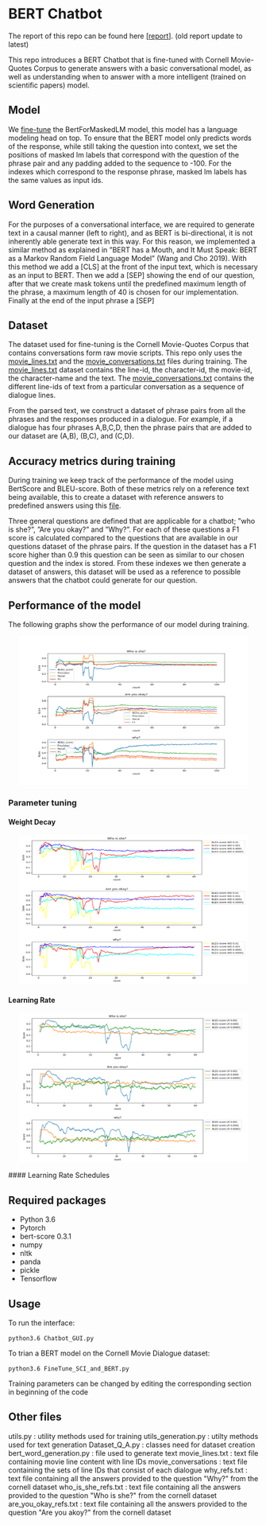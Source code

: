 # BERT Chatbot 
The report of this repo can be found here [[report](./DL_Prediction_BERT.pdf)].
(old report update to latest)

This repo introduces a BERT Chatbot that is fine-tuned with Cornell Movie-Quotes Corpus to generate answers with a basic conversational model, as well as understanding when to answer with a more intelligent (trained on scientific papers) model.
## Model
We [fine-tune](./FineTune_SCI_and_BERT.py) the BertForMaskedLM model, this model has a language modeling head on top. To ensure that the BERT model only predicts words of the response, while still taking the question into context, we set the positions of masked lm labels that correspond with the question of the phrase pair and any padding added to the sequence to -100. For the indexes which correspond to the response phrase, masked lm labels has the same values as input ids.

## Word Generation
For the purposes of a conversational interface, we are required to generate text in a causal manner (left to right), and as BERT is bi-directional, it is not inherently able generate text in this way. For this reason, we implemented a similar method as explained in ”BERT has a Mouth, and It Must Speak: BERT as a Markov Random Field Language Model” (Wang and Cho 2019). With this method we add a [CLS] at the front of the input text, which is necessary as an input to BERT. Then we add a [SEP] showing the end of our question, after that we create mask tokens until the predefined maximum length of the phrase, a maximum length of 40 is chosen for our implementation. Finally at the end of the input phrase a [SEP]

## Dataset
The dataset used for fine-tuning is the Cornell Movie-Quotes Corpus that contains conversations form raw movie scripts. This repo only uses the [movie_lines.txt](./cornell_movie_dialogs_corpus/movie_lines.txt) and the [movie_conversations.txt](./cornell_movie_dialogs_corpus/movie_conversations.txt) files during training. The [movie_lines.txt](./cornell_movie_dialogs_corpus/movie_lines.txt) dataset contains the line-id, the character-id, the movie-id, the character-name and the text. The [movie_conversations.txt](./cornell_movie_dialogs_corpus/movie_conversations.txt) contains the different line-ids of text from a particular conversation as a sequence of dialogue lines.

From the parsed text, we construct a dataset of phrase pairs from all the phrases and the responses produced in a dialogue. For example, if a dialogue has four phrases A,B,C,D, then the phrase pairs that are added to our dataset are (A,B), (B,C), and (C,D).

## Accuracy metrics during training
During training we keep track of the performance of the model using BertScore and BLEU-score. Both of these metrics rely on a reference text being available, this to create a dataset with reference answers to predefined answers using this [file](./Metrics_files/Index_generation_Questions_F1_score.py). 

Three general questions are defined that are applicable for a chatbot; ”who is she?”, ”Are you okay?” and ”Why?”. For each of these questions a F1 score is calculated compared to the questions that are available in our questions dataset of the phrase pairs. If the question in the dataset has a F1 score higher than 0.9 this question can be seen as similar to our chosen question and the index is stored. From these indexes we then generate a dataset of answers, this dataset will be used as a reference to possible answers that the chatbot could generate for our question.

## Performance of the model 
The following graphs show the performance of our model during training.
<p align="center">
  <img width="460" height="300" src="Images/BERT_100epochs_gradclip_WD001_lr0001.png">
</p>

### Parameter tuning
#### Weight Decay
<p align="center">
  <img width="460" height="300" src="Images/Parametertuning_WD.png">
</p>

#### Learning Rate
<p align="center">
  <img width="460" height="300" src="Images/lr_comparison.png">
</p>
#### Learning Rate Schedules

## Required packages
- Python 3.6
- Pytorch 
- bert-score 0.3.1
- numpy
- nltk
- panda
- pickle
- Tensorflow

## Usage
To run the interface:
```
python3.6 Chatbot_GUI.py
```

To trian a BERT model on the Cornell Movie Dialogue dataset:
```
python3.6 FineTune_SCI_and_BERT.py
```
Training parameters can be changed by editing the corresponding section in beginning of the code

## Other files
utils.py :  utility methods used for training
utils_generation.py : utilty methods used for text generation
Dataset_Q_A.py : classes need for dataset creation
bert_word_generation.py : file used to generate text
movie_lines.txt : text file containing movie line content with line IDs
movie_conversations : text file containing the sets of line IDs that consist of each dialogue
why_refs.txt : text file containing all the answers provided to the question "Why?" from the cornell dataset
who_is_she_refs.txt : text file containing all the answers provided to the question "Who is she?" from the cornell dataset
are_you_okay_refs.txt : text file containing all the answers provided to the question "Are you akoy?" from the cornell dataset
